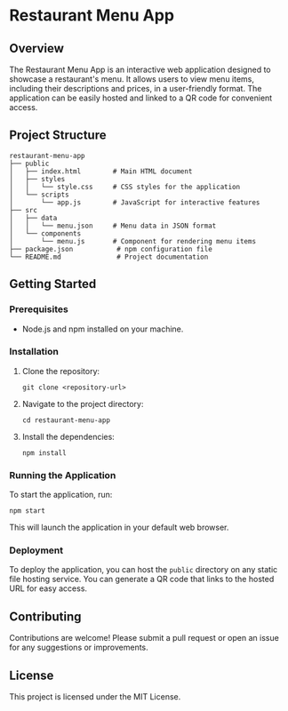 # Restaurant Menu App

## Overview
The Restaurant Menu App is an interactive web application designed to showcase a restaurant's menu. It allows users to view menu items, including their descriptions and prices, in a user-friendly format. The application can be easily hosted and linked to a QR code for convenient access.

## Project Structure
```
restaurant-menu-app
├── public
│   ├── index.html        # Main HTML document
│   ├── styles
│   │   └── style.css     # CSS styles for the application
│   └── scripts
│       └── app.js        # JavaScript for interactive features
├── src
│   ├── data
│   │   └── menu.json     # Menu data in JSON format
│   └── components
│       └── menu.js       # Component for rendering menu items
├── package.json           # npm configuration file
└── README.md              # Project documentation
```

## Getting Started

### Prerequisites
- Node.js and npm installed on your machine.

### Installation
1. Clone the repository:
   ```
   git clone <repository-url>
   ```
2. Navigate to the project directory:
   ```
   cd restaurant-menu-app
   ```
3. Install the dependencies:
   ```
   npm install
   ```

### Running the Application
To start the application, run:
```
npm start
```
This will launch the application in your default web browser.

### Deployment
To deploy the application, you can host the `public` directory on any static file hosting service. You can generate a QR code that links to the hosted URL for easy access.

## Contributing
Contributions are welcome! Please submit a pull request or open an issue for any suggestions or improvements.

## License
This project is licensed under the MIT License.